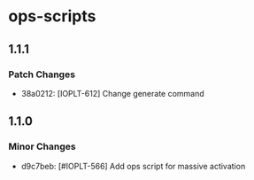 # ops-scripts

## 1.1.1

### Patch Changes

- 38a0212: [IOPLT-612] Change generate command

## 1.1.0

### Minor Changes

- d9c7beb: [#IOPLT-566] Add ops script for massive activation
